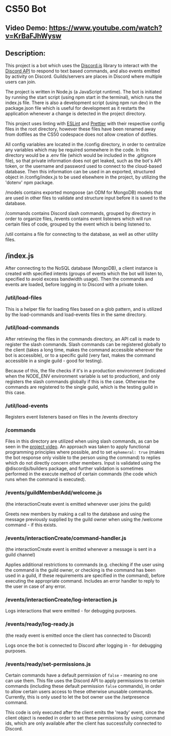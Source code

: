 # CS50 Bot

## Video Demo: https://www.youtube.com/watch?v=KrBaFJhWysw

## Description:

This project is a bot which uses the [Discord.js](https://discord.js.org/) library to interact with the [Discord API](https://discord.com/developers/docs) to respond to text based commands, and also events emitted by activity on Discord. Guilds/servers are places in Discord where multiple users can join.

The project is written in Node.js (a JavaScript runtime). The bot is initiated by running the start script (using npm start in the terminal), which runs the index.js file. There is also a development script (using npm run dev) in the package.json file which is useful for development as it restarts the application whenever a change is detected in the project directory.

This project uses linting with [ESLint](https://eslint.org/) and [Prettier](https://prettier.io/) with their respective config files in the root directory, however these files have been renamed away from dotfiles as the CS50 codespace does not allow creation of dotfiles.

All config variables are located in the /config directory, in order to centralize any variables which may be required somewhere in the code. In this directory would be a .env file (which would be included in the .gitignore file), so that private information does not get leaked, such as the bot's API token, or the username and password used to connect to the cloud-based database. Then this information can be used in an exported, structured object in /config/index.js to be used elsewhere in the project, by utilizing the 'dotenv' npm package.

/models contains exported mongoose (an ODM for MongoDB) models that are used in other files to validate and structure input before it is saved to the database.

/commands contains Discord slash commands, grouped by directory in order to organize files, /events contains event listeners which will run certain files of code, grouped by the event which is being listened to.

/util contains a file for connecting to the database, as well as other utility files.

## /index.js

After connecting to the NoSQL database (MongoDB), a client instance is created with specified intents (groups of events which the bot will listen to, specified to avoid excess bandwidth usage). Then the commands and events are loaded, before logging in to Discord with a private token.

### /util/load-files

This is a helper file for loading files based on a glob pattern, and is utilized by the load-commands and load-events files in the same directory.

### /util/load-commands

After retrieving the files in the commands directory, an API call is made to register the slash commands. Slash commands can be registered globally to the client (takes a long time, makes the command accessible wherever the bot is accessible), or to a specific guild (very fast, makes the command accessible in a single guild - good for testing).

Because of this, the file checks if it's in a production environment (indicated when the NODE_ENV environment variable is set to production), and only registers the slash commands globally if this is the case. Otherwise the commands are registered to the single guild, which is the testing guild in this case.

### /util/load-events

Registers event listeners based on files in the /events directory

### /commands

Files in this directory are utilized when using slash commands, as can be seen in the [project video](https://www.youtube.com/watch?v=KrBaFJhWysw). An approach was taken to apply functional programming principles where possible, and to set `ephemeral: true` (makes the bot response only visible to the person using the command) to replies which do not directly concern other members. Input is validated using the @discordjs/builders package, and further validation is sometimes performed in the execute method of certain commands (the code which runs when the command is executed).

### /events/guildMemberAdd/welcome.js

(the interactionCreate event is emitted whenever user joins the guild)

Greets new members by making a call to the database and using the message previously supplied by the guild owner when using the /welcome command - if this exists.

### /events/interactionCreate/command-handler.js

(the interactionCreate event is emitted whenever a message is sent in a guild channel)

Applies additional restrictions to commands (e.g. checking if the user using the command is the guild owner, or checking is the command has been used in a guild, if these requirements are specified in the command), before executing the appropriate command. Includes an error handler to reply to the user in case of any error.

### /events/interactionCreate/log-interaction.js

Logs interactions that were emitted - for debugging purposes.

### /events/ready/log-ready.js

(the ready event is emitted once the client has connected to Discord)

Logs once the bot is connected to Discord after logging in - for debugging purposes.

### /events/ready/set-permissions.js

Certain commands have a default permission of `false` - meaning no one can use them. This file uses the Discord API to apply permissions to certain commands (including these default permission `false` commands), in order to allow certain users access to these otherwise unusable commands. Currently, this is only used to let the bot owner use the /setpresence command.

This code is only executed after the client emits the 'ready' event, since the client object is needed in order to set these permissions by using command ids, which are only available after the client has successfully connected to Discord.
